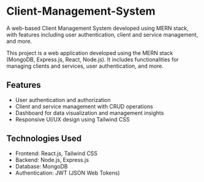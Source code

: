 # Client-Management-System
A web-based Client Management System developed using MERN stack, with features including user authentication, client and service management, and more.

This project is a web application developed using the MERN stack (MongoDB, Express.js, React, Node.js). It includes functionalities for managing clients and services, user authentication, and more.

## Features
- User authentication and authorization
- Client and service management with CRUD operations
- Dashboard for data visualization and management insights
- Responsive UI/UX design using Tailwind CSS

## Technologies Used
- Frontend: React.js, Tailwind CSS
- Backend: Node.js, Express.js
- Database: MongoDB
- Authentication: JWT (JSON Web Tokens)
